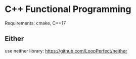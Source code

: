# C++ Functional Programming

Requirements: cmake, C++17

## Either 

use neither library: <https://github.com/LoopPerfect/neither>